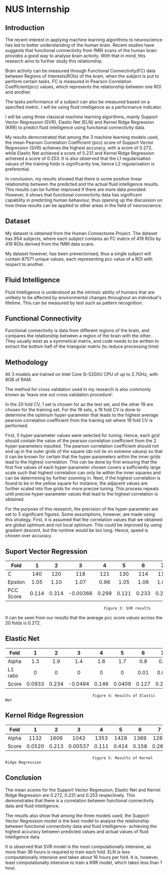 # NUS Internship

Introduction
-
The recent interest in applying machine learning algorithms to neuroscience has led to better understanding of the human brain. Recent studies have suggests that functional connectivity from fMRI scans of the human brain provides a good way to analyse brain activity. With that in mind, this research aims to further study this relationship. 

Brain activity can be measured through Functional Connectivity(FC) data between Regions of Interests(ROIs) of the brain, when the subject is put to perform certain tasks. FC is measured in Pearson Correlation Coefficient(pcc) values, which represents the relationship between one ROI and another.  

The tasks performance of a subject can also be measured based on a specified metric. I will be using fluid intelligence as a performance indicator. 

I will be using three classical machine learning algorithms, mainly Support Vector Regression (SVR), Elastic Net (ELN) and Kernel Ridge Regression (KRR) to predict fluid intelligence using functional connectivity data.

My results demonstrated that among the 3 machine learning models used, the mean Pearson Correlation Coefficient (pcc) score of Support Vector Regression (SVR) achieves the highest accuracy, with a score of 0.272, while Elastic Net achieved a score of 0.231 and Kernel Ridge Regression achieved a score of 0.253. It is also observed that the L1 regularisation values of the training folds is significantly low, hence L2 regularisation is preferential. 

In conclusion, my results showed that there is some positive linear relationship between the predicted and the actual fluid intelligence results. This results can be further improved if there are more data provided. However, it shows that functional connectivity data has significant capability in predicting human behaviour, thus opening up the discussion on how these results can be applied to other areas in the field of neuroscience. 

Dataset
-
My dataset is obtained from the Human Connectome Project. The dataset has 954 subjects, where each subject contains an FC matrix of 419 ROIs by 419 ROIs derived from the fMRI data scans. 

My dataset however, has been prevectorised, thus a single subject will contain 87571 unique values, each representing pcc value of a ROI with respect to another. 

Fluid Intelligence
-
Fluid Intelligence is understood as the intrinsic ability of humans that are unlikely to be affected by environmental changes throughout an individual's lifetime. This can be measured by test such as pattern recognition. 

Functional Connectivity
------------------------
Functional connectivity is data from different regions of the brain, and compares the relationship between a region of the brain with the other. They usually exist as a symmetical matrix, and code needs to be written to extract the bottom half of the triangular matrix (to reduce processing time)

Methodology
------------
All 3 models are trained on Intel Core i5-5200U CPU of up to 2.7GHz, with 8GB of RAM.

The method for cross validation used in my research is also commonly known as ‘leave one out cross validation procedure’.  

In the 20 fold CV, 1 set is chosen for as the test set, and the other 19 are chosen for the training set. For the 19 sets, a 19 fold CV is done to determine the optimum hyper-parameter that leads to the highest average pearson correlation coefficient from the training set where 19 fold CV is performed. 

First, 5 hyper-parameter values were selected for tuning. Hence, each grid should contain the value of the pearson correlation coefficient from the 2 hyper-parameters inputted. The pearson correlation coefficient should not end up in the outer grids of the square (do not lie on extreme values) so that it can be known for certain that the hyper-parameters within the inner grids lead to the highest correlation. This can be done by first ensuring that the first five values of each hyper-parameter chosen covers a sufficiently large scale such that highest correlation can only lie within the inner squares and can be determining by further zooming in. 
Next, if the highest correlation is found to be in the yellow square for instance, the adjacent values are further scaled into five grids for more precise tuning. This process repeats until precise hyper-parameter values that lead to the highest correlation is obtained. 

For the purpose of this research, the precision of the hyper-parameter are set to 3 significant figures. 
Some assumptions, however, are made using this strategy. First, it is assumed that the correlation values that we obtained are global optimum and not local optimum. This could be improved by using gradient descent, but the runtime would be too long. Hence, speed is chosen over accuracy. 

Suport Vector Regression 
-

|Fold      |  1  |  2  |  3  |  4  |  5  |  6  |  7  |  8  |  9  |  10 | 11 |	 12 |	13  |	14  |	15  |	16  |	17  |	18  |	19  |	20  |
|----------|:---:|:---:|:---:|:---:|:---:|:---:|:---:|:---:|:---:|:---:|----|:---:|:---:|:---:|:---:|:---:|:---:|:---:|:---:|:---:|
|C	       | 140 | 120 | 118 | 121 | 130 | 114 | 112 | 118 | 112 | 113 |123|	109|	113|	130|	130|	146|	97|	148|	144|	101|
|Epsilon	 | 1.05| 1.10| 1.07| 0.96| 1.05| 1.06| 1.05| 1.06| 1.09| 1.12| 1.08	|1.09	|1.06	|0.99	|1.04	|0.98	|1.17	|0.87	|0.98	|0.98|
|PCC Score |0.114|0.314|-0.00366|	0.299|	0.121|	0.233|	0.297|	0.302|	0.330|	0.0756|0.397|	0.282|	0.258|	0.380|	0.382|	0.459|	0.0928|	0.426|	0.412|	0.264|
                                                Figure 3: SVR results

It can be seen from our results that the average pcc score values across the 20 folds is 0.272. 

Elastic Net
-
Fold| 	1|	2|	3|	4|	5|	6|	7|	8|	9|	10 |11|	12|	13|	14|	15|	16|	17|	18|	19|	20
|----|:---:|:---:|:---:|:---:|:---:|:---:|:---:|:---:|:---:|:---:|:---:|:---:|:---:|:---:|:---:|:---:|:---:|:---:|:---:|:---:|
Alpha| 	1.3|	1.9|	1.4|	1.6|	1.7|	0.8|	0.7|	0.6|	0.9|	0.7| 	0.7|	1.5|	1.2|	0.8|	0.3|	0.6|	1.6	|1.3|	1.5|	1.6
L1 ratio|	0|	0|	0|	0|	0|	0.01|	0.01|	0.01|	0.01|	0.01|	0.01|	0|	0|	0.01|	0.03|	0.01|	0|	0|	0|	0
Score| 	0.0933|	0.234|	-0.0494|	0.146|	0.0409|	0.127|	0.272|	0.321|	0.232|	0.0296| 	0.389|	0.270|	0.283|	0.331|	0.321|	0.441|	0.0864|	0.436|	0.402|	0.217
                                           Figure 4: Results of Elastic Net 

Kernel Ridge Regression
-
Fold|	1|	2|	3|	4|	5|	6|	7|	8|	9|	10| 11|	12|	13|	14|	15|	16|	17|	18|	19|	20
|----|:---:|:---:|:---:|:---:|:---:|:---:|:---:|:---:|:---:|:---:|:---:|:---:|:---:|:---:|:---:|:---:|:---:|:---:|:---:|:---:|
Alpha|	1132|	1606|	1043|	1353|	1428|	1369|	1261|	1268|	1769|	1331|1381|	1243|	983|	1520|	1085|	1053|	1243|	1045|	1286|	1333
Score|	0.0520|	0.213|	0.00537|	0.111|	0.414|	0.158|	0.266|	0.276|	0.237|	0.0118|0.442|	0.281|	0.237|	0.354|	0.316|	0.503|	0.158|	0.424|	0.382|	0.220
                                           Figure 5: Results of Kernel Ridge Regression

Conclusion
-
The mean scores for the Support Vector Regression, Elastic Net and Kernel Ridge Regression are 0.272, 0.231 and 0.253 respectively. This demonstrates that there is a correlation between functional connectivity data and fluid intelligence.

The results also show that among the three models used, the Support Vector Regression model is the best model to analyse the relationship between functional connectivity data and fluid intelligence- achieving the highest accuracy between predicted values and actual values of fluid intelligence data. 

It is observed that SVR model is the most computationally intensive, as more than 36 hours is required to train each fold. ELN is less computationally intensive and takes about 16 hours per fold. It is, however, least computationally intensive to train a KRR model, which takes less than 1 hour.
